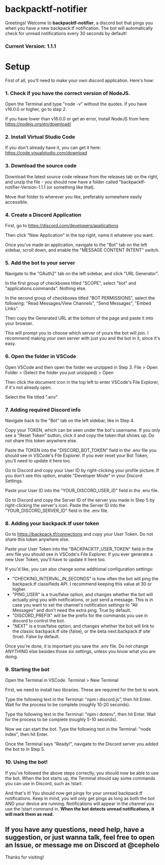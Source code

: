 # backpacktf-notifier
Greetings!  Welcome to **backpacktf-notifier**, a discord bot that pings you when you have a new backpack.tf notification.
The bot will automatically check for unread notifications every 30 seconds by default!

### Current Version: 1.1.1

# Setup
First of all, you'll need to make your own discord application.  Here's how:

### 1. Check if you have the correct version of NodeJS.
Open the Terminal and type "node -v" without the quotes.  If you have v16.0.0 or higher, go to step 2.

If you have lower than v16.0.0 or get an error, install NodeJS from here: https://nodejs.org/en/download/

### 2. Install Virtual Studio Code
If you don't already have it, you can get it here: https://code.visualstudio.com/download

### 3. Download the source code
Download the latest source code release from the releases tab on the right, and unzip the file - you should now have a folder called "backpacktf-notifier-Version-1.1.1 (or something like that).

Move that folder to wherever you like, preferably somewhere easily accessible.

### 4. Create a Discord Application
First, go to https://discord.com/developers/applications

Then click "New Application" in the top right, name it whatever you want.

Once you've made an application, navigate to the "Bot" tab on the left sidebar, scroll down, and enable the "MESSAGE CONTENT INTENT" switch.

### 5. Add the bot to your server
Navigate to the "OAuth2" tab on the left sidebar, and click "URL Generator".

In the first group of checkboxes titled "SCOPE", select "bot" and "applications.commands".  Nothing else.

In the second group of checkboxes titled "BOT PERMISSIONS", select the following: "Read Messages/View Channels", "Send Messages", "Embed Links".

Then copy the Generated URL at the bottom of the page and paste it into your browser.

This will prompt you to choose which server of yours the bot will join.  I recommend making your own server with just you and the bot in it, since it's easy.

### 6. Open the folder in VSCode
Open VSCode and then open the folder we unzipped in Step 3.  File > Open Folder > (Select the folder you just unzipped) > Open

Then click the document icon in the top left to enter VSCode's File Explorer, if it's not already open.

Select the file titled ".env"

### 7. Adding required Discord info
Navigate back to the "Bot" tab on the left sidebar, like in Step 4.

Copy your TOKEN, which can be seen under the bot's username.  If you only see a "Reset Token" button, click it and copy the token that shows up.  Do not share this token anywhere else.

Paste the TOKEN into the "DISCORD_BOT_TOKEN" field in the .env file you should see in VSCode's File Explorer.  If you ever reset your Bot Token, you'll need to update it here too.

Go to Discord and copy your User ID by right-clicking your profile picture.  If you don't see this option, enable "Developer Mode" in your Discord Settings.

Paste your User ID into the "YOUR_DISCORD_USER_ID" field in the .env file.

Go to Discord and copy the Server ID of the server you made in Step 5 by right-clicking the server's icon.  Paste the Server ID into the "YOUR_DISCORD_SERVER_ID" field in the .env file.

### 8. Adding your backpack.tf user token
Go to https://backpack.tf/connections and copy your User Token.  Do not share this token anywhere else.

Paste your User Token into the "BACKPACKTF_USER_TOKEN" field in the .env file you should see in VSCode's File Explorer.  If you ever generate a new User Token, you'll have to update it here too.


If you'd like, you can also change some additional configuration settings:
- "CHECKING_INTERVAL_IN_SECONDS" is how often the bot will ping the backpack.tf classifieds API.  I recommend keeping this value at 30 or higher.
- "PING_USER" is a true/false option, and changes whether the bot will actually ping you with notifications, or just send a message.  This is in case you want to set the channel's notification settings to "All Messages" and don't need the extra ping.  True by default.
- "DISCORD_PREFIX" will be the prefix for the commands you use in discord to control the bot.
- "NEXT" is a true/false option, and changes whether the bot will link to the classic backpack.tf site (false), or the beta next.backpack.tf site (true).  False by default.

Once you're done, it is important you save the .env file.  Do not change ANYTHING else besides those six settings, unless you know what you are doing.

### 9. Starting the bot
Open the Terminal in VSCode.  Terminal > New Terminal

First, we need to install two libraries.  These are required for the bot to work.

Type the following text in the Terminal: "npm i discord.js", then hit Enter.  Wait for the process to be complete (roughly 10-20 seconds).

Type the following text in the Terminal: "npm i dotenv", then hit Enter.  Wait for the process to be complete (roughly 5-10 seconds).

Now we can start the bot.  Type the following text in the Terminal: "node index", then hit Enter.

Once the Terminal says "Ready!", navigate to the Discord server you added the bot to in Step 5.

### 10. Using the bot!
If you've followed the above steps correctly, you should now be able to use the bot.  When the bot starts up, the Terminal should say some commands you can use in Discord, such as !start.

And that's it!  You should now get pings for your unread backpack.tf notifications.  Keep in mind, you will only get pings as long as both the bot AND your device are running.  Notifications will appear in the channel you use the !start command in.  __When the bot detects unread notifications, it will mark them as read.__

## If you have any questions, need help, have a suggestion, or just wanna talk, feel free to open an Issue, or message me on Discord at @cephelo
Thanks for visiting!
